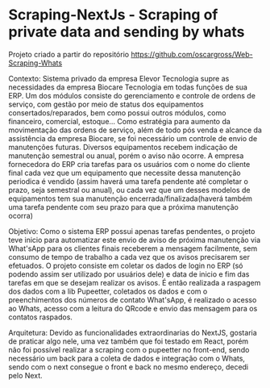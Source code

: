 # Scraping-NextJs - Scraping of private data and sending by whats
Projeto criado a partir do repositório https://github.com/oscargross/Web-Scraping-Whats

Contexto:
	Sistema privado da empresa Elevor Tecnologia supre as necessidades da empresa Biocare Tecnologia em todas funções de sua ERP. Um dos módulos consiste do gerenciamento e                controle   de ordens de serviço, com gestão por meio de status dos equipamentos consertados/reparados, bem como possui outros módulos, como financeiro, comercial, estoque...
	Como estratégia para aumento da movimentação das ordens de serviço, além de todo pós venda e alcance da assistência da empresa Biocare, se foi necessário um controle de envio de manutenções futuras. Diversos equipamentos recebem indicação de manutenção semestral ou anual, porém o aviso não ocorre. A empresa fornecedora do ERP cria tarefas para os usuários com o nome do cliente final cada vez que um equipamento que necessite dessa manutenção periodica é vendido (assim haverá uma tarefa pendente até completar o prazo, seja semestral ou anual), ou cada vez que um desses modelos de equipamentos tem sua manutenção encerrada/finalizada(haverá também uma tarefa pendente com seu prazo para que a próxima manutenção ocorra)
	
  Objetivo:
	Como o sistema ERP possui apenas tarefas pendentes, o projeto teve inicio para automatizar este envio de aviso de próxima manutenção via What'sApp para os clientes finais receberem a mensagem facilmente, sem consumo de tempo de trabalho a cada vez que os avisos precisarem ser efetuados.
	O projeto consiste em coletar os dados de login no ERP (só podendo assim ser utilizado por usuários dele) e data de inicio e fim das tarefas em que se desejam realizar os avisos. É então realizada a raspagem dos dados com a lib Pupeetter, coletados os dados e com o preenchimentos dos números de contato What'sApp, é realizado o acesso ao Whats, acesso com a leitura do QRcode e envio das mensagem para os contatos raspados.
  
  Arquitetura: Devido as funcionalidades extraordinarias do NextJS, gostaria de praticar algo nele, uma vez também que foi testado em React, porém não foi possível realizar a scraping com o pupeetter no front-end, sendo necessário um back para a coleta de dados e integração com o Whats, sendo com o next consegue o front e back no mesmo endereço, decedi pelo Next.
